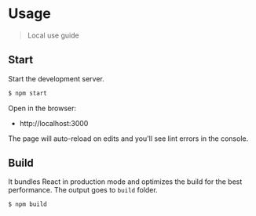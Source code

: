 # Usage
> Local use guide


## Start

Start the development server.

```sh
$ npm start
```

Open in the browser:

- http://localhost:3000

The page will auto-reload on edits and you'll see lint errors in the console.


## Build

It bundles React in production mode and optimizes the build for the best performance. The output goes to `build` folder.

```sh
$ npm build
```
